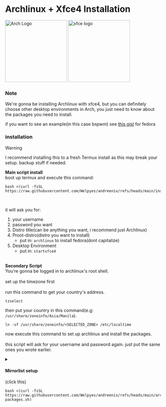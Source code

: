 # Archlinux + Xfce4 Installation

<a href="/archlinux/readme.md"><img src="https://cdn0.iconfinder.com/data/icons/flat-round-system/512/archlinux-512.png" alt="Arch Logo" width="200"></a> <img src="https://upload.wikimedia.org/wikipedia/commons/5/5b/Xfce_logo.svg" alt="xfce logo" width="200">

### Note
We're gonna be installing Archlinux with xfce4, but you can definitely choose other desktop environments in Arch, you just need to know about the packages you need to install.<br>

if you want to see an example(in this case bspwm) see [this gist](https://gist.github.com/Welpyes/dab8b2199148dcaa91e50eab34274d6b) for fedora

### installation 

> [!WARNING]
> I recommend installing this to a fresh Termux install as this may break your setup. backup stuff if needed.

**Main script install** <br>
boot up termux and execute this command:
```shell
bash <(curl -fsSL https://raw.githubusercontent.com/Welpyes/andreenix/refs/heads/main/install.sh)
```
<br>

it will ask you for:
1. your username 
2. password you want
3. Distro title(can be anything you want, i recommend just Archlinux)
4. Proot-distro(distro you want to install)
   - put in: `archlinux` to install fedora(dont capitalize)
5. Desktop Environment 
   - put in: `startxfce4`
<br><br>

**Secondary Script** <br>
You're gonna be logged in to archlinux's root shell. <br><br>
set up the timezone first <br><br>
run this command to get your country's address.
```sh
tzselect
```
then put your country in this command(e.g: `/usr/share/zoneinfo/Asia/Manila`).
```shell
ln -sf /usr/share/zoneinfo/<SELECTED_ZONE> /etc/localtime
```
now execute this command to set up archlinux and install the packages.<br><br>
this script will ask for your username and password again. just put the same ones you wrote earlier.

<details>
  <summary><h4>Mirrorlist setup</h4> (click this)</summary>
  
  Disable `GeoIP` because it doesnt work for aarch64 by adding a comment in front of it (add this ->#)  <br><br>
  Then scroll down and uncomment(remove #) in front of the regional repository you want to enable
  
</details>

```shell
bash <(curl -fsSL https://raw.githubusercontent.com/Welpyes/andreenix/refs/heads/main/archlinux/arch-packages.sh)
```

